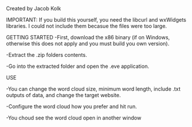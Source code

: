 Created by Jacob Kolk

IMPORTANT: If you build this yourself, you need the libcurl and wxWidgets libraries. I could not include them becasue the files were too large.

GETTING STARTED
-First, download the x86 binary (if on Windows, otherwise this does not apply and you must build you own version).

-Extract the .zip folders contents.

-Go into the extracted folder and open the .eve application.

USE

-You can change the word cloud size, minimum word length, include .txt outputs of data, and change the target website.

-Configure the word cloud how you prefer and hit run.

-You choud see the word cloud open in another window
